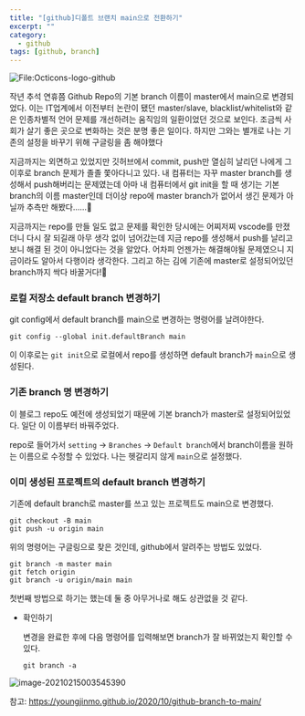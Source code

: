 ```yaml
---
title: "[github]디폴트 브랜치 main으로 전환하기"
excerpt: ""
category:
  - github
tags: [github, branch]
---
```


![File:Octicons-logo-github](C:\dev\doyeon311.github.io\_posts\images\github.png)

작년 추석 연휴쯤 Github Repo의 기본 branch 이름이 master에서 main으로 변경되었다. 이는 IT업계에서 이전부터 논란이 됐던 master/slave, blacklist/whitelist와 같은 인종차별적 언어 문제를 개선하려는 움직임의 일환이었던 것으로 보인다. 조금씩 사회가 살기 좋은 곳으로 변화하는 것은 분명 좋은 일이다. 하지만 그와는 별개로 나는 기존의 설정을 바꾸기 위해 구글링을 좀 해야했다

지금까지는 외면하고 있었지만 깃허브에서 commit, push만 열심히 날리던 나에게 그 이후로 branch 문제가 졸졸 쫓아다니고 있다. 내 컴퓨터는 자꾸 master branch를 생성해서 push해버리는 문제였는데 아마 내 컴퓨터에서 git init을 할 때 생기는 기본 branch의 이름 master인데 더이상 repo에 master branch가 없어서 생긴 문제가 아닐까 추측만 해봤다......🤪

지금까지는 repo를 만들 일도 없고 문제를 확인한 당시에는 어찌저찌 vscode를 만졌더니 다시 잘 되길래 아무 생각 없이 넘어갔는데 지금 repo를 생성해서 push를 날리고 보니 해결 된 것이 아니었다는 것을 알았다. 어차피 언젠가는 해결해야될 문제였으니 지금이라도 알아서 다행이라 생각한다. 그리고 하는 김에 기존에 master로 설정되어있던 branch까지 싹다 바꿀거다!👊



### 로컬 저장소 default branch 변경하기

git config에서 default branch를 main으로 변경하는 명령어를 날려야한다.

```
git config --global init.defaultBranch main
```

이 이후로는 `git init`으로 로컬에서 repo를 생성하면 default branch가 `main`으로 생성된다.



### 기존 branch 명 변경하기

이 블로그 repo도 예전에 생성되었기 때문에 기본 branch가 master로 설정되어있었다. 일단 이 이름부터 바꿔주었다. 

repo로 들어가서 `setting` -> `Branches` -> `Default branch`에서 branch이름을 원하는 이름으로 수정할 수 있었다. 나는 헷갈리지 않게 `main`으로 설정했다.



### 이미 생성된 프로젝트의 default branch 변경하기

기존에 default branch로 master를 쓰고 있는 프로젝트도 main으로 변경했다.

```
git checkout -B main
git push -u origin main
```

위의 명령어는 구글링으로 찾은 것인데, github에서 알려주는 방법도 있었다.

```
git branch -m master main
git fetch origin
git branch -u origin/main main
```

첫번째 방법으로 하기는 했는데 둘 중 아무거나로 해도 상관없을 것 같다.

- 확인하기

  변경을 완료한 후에 다음 명령어를 입력해보면 branch가 잘 바뀌었는지 확인할 수 있다.

  ```
  git branch -a
  ```

![image-20210215003545390](C:\dev\doyeon311.github.io\_posts\images\default_branch_master_to_main.png)

참고: https://youngjinmo.github.io/2020/10/github-branch-to-main/